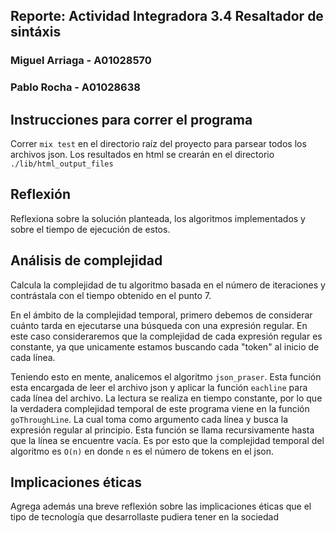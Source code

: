 ## Reporte: Actividad Integradora 3.4 Resaltador de sintáxis

### Miguel Arriaga - A01028570

### Pablo Rocha - A01028638

## Instrucciones para correr el programa

Correr `mix test` en el directorio raíz del proyecto para parsear todos los archivos json. Los resultados en html se crearán en el directorio `./lib/html_output_files`

## Reflexión 

Reflexiona sobre la solución planteada, los algoritmos implementados y sobre el tiempo de ejecución de estos.

## Análisis de complejidad

Calcula la complejidad de tu algoritmo basada en el número de iteraciones y contrástala con el tiempo obtenido en el punto 7.

En el ámbito de la complejidad temporal, primero debemos de considerar cuánto tarda en ejecutarse una búsqueda con una expresión regular. En este caso consideraremos que la complejidad de cada expresión regular es constante, ya que unicamente estamos buscando cada "token" al inicio de cada línea. 

Teniendo esto en mente, analicemos el algoritmo `json_praser`.
Esta función esta encargada de leer el archivo json y aplicar la función `eachline` para cada línea del archivo. La lectura se realiza en tiempo constante, por lo que la verdadera complejidad temporal de este programa viene en la función `goThroughLine`. La cual toma como argumento cada línea y busca la expresión regular al principio. Esta función se llama recursivamente hasta que la línea se encuentre vacía. Es por esto que la complejidad temporal del algoritmo es `O(n)` en donde `n` es el número de tokens en el json.

## Implicaciones éticas

Agrega además una breve reflexión sobre las implicaciones éticas que el tipo de tecnología que desarrollaste pudiera tener en la sociedad